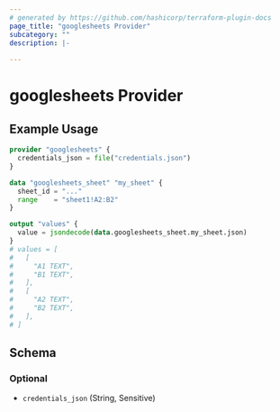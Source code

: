 ```yaml
---
# generated by https://github.com/hashicorp/terraform-plugin-docs
page_title: "googlesheets Provider"
subcategory: ""
description: |-
  
---
```


# googlesheets Provider



## Example Usage

```terraform
provider "googlesheets" {
  credentials_json = file("credentials.json")
}

data "googlesheets_sheet" "my_sheet" {
  sheet_id = "..."
  range    = "sheet1!A2:B2"
}

output "values" {
  value = jsondecode(data.googlesheets_sheet.my_sheet.json)
}
# values = [
#   [
#     "A1 TEXT",
#     "B1 TEXT",
#   ],
#   [
#     "A2 TEXT",
#     "B2 TEXT",
#   ],
# ]
```

<!-- schema generated by tfplugindocs -->
## Schema

### Optional

- `credentials_json` (String, Sensitive)
